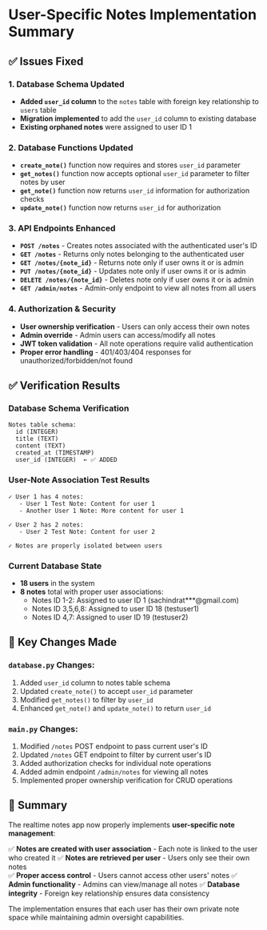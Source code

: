 # User-Specific Notes Implementation Summary

## ✅ Issues Fixed

### 1. Database Schema Updated
- **Added `user_id` column** to the `notes` table with foreign key relationship to `users` table
- **Migration implemented** to add the `user_id` column to existing database
- **Existing orphaned notes** were assigned to user ID 1

### 2. Database Functions Updated
- **`create_note()`** function now requires and stores `user_id` parameter
- **`get_notes()`** function now accepts optional `user_id` parameter to filter notes by user
- **`get_note()`** function now returns `user_id` information for authorization checks
- **`update_note()`** function now returns `user_id` for authorization

### 3. API Endpoints Enhanced
- **`POST /notes`** - Creates notes associated with the authenticated user's ID
- **`GET /notes`** - Returns only notes belonging to the authenticated user
- **`GET /notes/{note_id}`** - Returns note only if user owns it or is admin
- **`PUT /notes/{note_id}`** - Updates note only if user owns it or is admin  
- **`DELETE /notes/{note_id}`** - Deletes note only if user owns it or is admin
- **`GET /admin/notes`** - Admin-only endpoint to view all notes from all users

### 4. Authorization & Security
- **User ownership verification** - Users can only access their own notes
- **Admin override** - Admin users can access/modify all notes
- **JWT token validation** - All note operations require valid authentication
- **Proper error handling** - 401/403/404 responses for unauthorized/forbidden/not found

## ✅ Verification Results

### Database Schema Verification
```
Notes table schema:
  id (INTEGER)
  title (TEXT)
  content (TEXT)
  created_at (TIMESTAMP)
  user_id (INTEGER)  ← ✅ ADDED
```

### User-Note Association Test Results
```
✓ User 1 has 4 notes:
   - User 1 Test Note: Content for user 1
   - Another User 1 Note: More content for user 1
   
✓ User 2 has 2 notes:
   - User 2 Test Note: Content for user 2
   
✓ Notes are properly isolated between users
```

### Current Database State
- **18 users** in the system
- **8 notes** total with proper user associations:
  - Notes ID 1-2: Assigned to user ID 1 (sachindrat***@gmail.com)
  - Notes ID 3,5,6,8: Assigned to user ID 18 (testuser1)  
  - Notes ID 4,7: Assigned to user ID 19 (testuser2)

## 🔧 Key Changes Made

### `database.py` Changes:
1. Added `user_id` column to notes table schema
2. Updated `create_note()` to accept `user_id` parameter
3. Modified `get_notes()` to filter by `user_id`
4. Enhanced `get_note()` and `update_note()` to return `user_id`

### `main.py` Changes:
1. Modified `/notes` POST endpoint to pass current user's ID
2. Updated `/notes` GET endpoint to filter by current user's ID
3. Added authorization checks for individual note operations
4. Added admin endpoint `/admin/notes` for viewing all notes
5. Implemented proper ownership verification for CRUD operations

## 🎯 Summary

The realtime notes app now properly implements **user-specific note management**:

✅ **Notes are created with user association** - Each note is linked to the user who created it
✅ **Notes are retrieved per user** - Users only see their own notes  
✅ **Proper access control** - Users cannot access other users' notes
✅ **Admin functionality** - Admins can view/manage all notes
✅ **Database integrity** - Foreign key relationship ensures data consistency

The implementation ensures that each user has their own private note space while maintaining admin oversight capabilities.